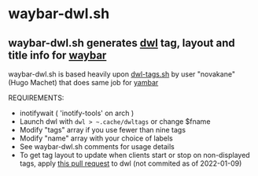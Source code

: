 # waybar-dwl.sh

waybar-dwl.sh generates [dwl](https://github.com/djpohly/dwl) tag, layout and title info for [waybar](https://github.com/Alexays/Waybar)
----------------------------------------------------------------------------------------------------------------------------------------

waybar-dwl.sh is based heavily upon [dwl-tags.sh](https://codeberg.org/novakane/yambar/src/branch/master/examples/scripts/dwl-tags.sh) by user "novakane" (Hugo Machet) that does same job for [yambar](https://codeberg.org/dnkl/yambar)



REQUIREMENTS:
 - inotifywait ( 'inotify-tools' on arch )
 - Launch dwl with `dwl > ~.cache/dwltags` or change $fname
 - Modify "tags" array if you use fewer than nine tags
 - Modify "name" array with your choice of labels
 - See waybar-dwl.sh comments for usage details
 - To get tag layout to update when clients start or stop on non-displayed tags, apply [this pull request](https://github.com/djpohly/dwl/pull/178) to dwl (not commited as of 2022-01-09)
